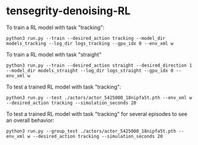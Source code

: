 # tensegrity-denoising-RL
To train a RL model with task "tracking":
```
python3 run.py --train --desired_action tracking --model_dir models_tracking --log_dir logs_tracking --gpu_idx 0 --env_xml w
```
To train a RL model with task "straight"
```
python3 run.py --train --desired_action straight --desired_direction 1 --model_dir models_straight --log_dir logs_straight --gpu_idx 0 --env_xml w
```
To test a trained RL model with task "tracking":
```
python3 run.py --test ./actors/actor_5425000_18nipfa5t.pth --env_xml w --desired_action tracking --simulation_seconds 20
```
To test a trained RL model with task "tracking" for several episodes to see an overall behavior:
```
python3 run.py --group_test ./actors/actor_5425000_18nipfa5t.pth --env_xml w --desired_action tracking --simulation_seconds 20
```